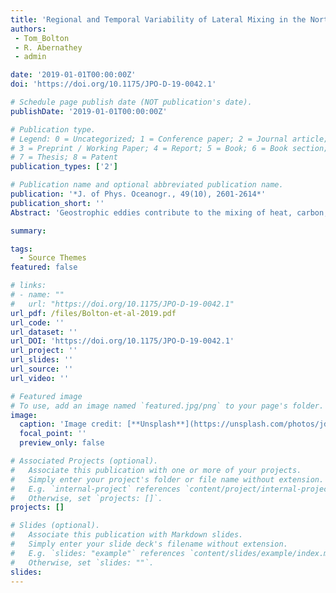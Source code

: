 ```yaml
---
title: 'Regional and Temporal Variability of Lateral Mixing in the North Atlantic'
authors:
 - Tom_Bolton
 - R. Abernathey
 - admin

date: '2019-01-01T00:00:00Z'
doi: 'https://doi.org/10.1175/JPO-D-19-0042.1'

# Schedule page publish date (NOT publication's date).
publishDate: '2019-01-01T00:00:00Z'

# Publication type.
# Legend: 0 = Uncategorized; 1 = Conference paper; 2 = Journal article;
# 3 = Preprint / Working Paper; 4 = Report; 5 = Book; 6 = Book section;
# 7 = Thesis; 8 = Patent
publication_types: ['2']

# Publication name and optional abbreviated publication name.
publication: '*J. of Phys. Oceanogr., 49(10), 2601-2614*'
publication_short: ''
Abstract: 'Geostrophic eddies contribute to the mixing of heat, carbon, and other climatically important tracers. A passive tracer driven by satellite-derived surface velocity fields is used to study the regional and temporal variability of lateral eddy mixing in the North Atlantic. Using a quasi-Lagrangian diffusivity diagnostic, we show that the upstream region (80°–50°W) of the Gulf Stream jet exhibits a significant mixing barrier (with diffusivity of ≈1 × 103 m2 s−1), compared to the downstream region (50°–10°W), which displays no mixing suppression (≈10 × 103 m2 s−1). The interannual variability is 10%–20% of the time mean in both regions. By analyzing linear perturbations of mixing-length diffusivity expression, we show that the across-jet mixing in the upstream region is driven by variations in the mean flow, rather than eddy velocity. In the downstream region, both the mean flow and eddy velocity contribute to the temporal variability. Our results suggest that an eddy parameterization must take into account the along-jet variation of mixing, and within jets such diffusivities may be a simple function of jet strength.'

summary: 

tags:
  - Source Themes
featured: false

# links:
# - name: ""
#   url: "https://doi.org/10.1175/JPO-D-19-0042.1"
url_pdf: /files/Bolton-et-al-2019.pdf
url_code: ''
url_dataset: ''
url_DOI: 'https://doi.org/10.1175/JPO-D-19-0042.1'
url_project: ''
url_slides: ''
url_source: ''
url_video: ''

# Featured image
# To use, add an image named `featured.jpg/png` to your page's folder.
image:
  caption: 'Image credit: [**Unsplash**](https://unsplash.com/photos/jdD8gXaTZsc)'
  focal_point: ''
  preview_only: false

# Associated Projects (optional).
#   Associate this publication with one or more of your projects.
#   Simply enter your project's folder or file name without extension.
#   E.g. `internal-project` references `content/project/internal-project/index.md`.
#   Otherwise, set `projects: []`.
projects: []

# Slides (optional).
#   Associate this publication with Markdown slides.
#   Simply enter your slide deck's filename without extension.
#   E.g. `slides: "example"` references `content/slides/example/index.md`.
#   Otherwise, set `slides: ""`.
slides:
---
```

